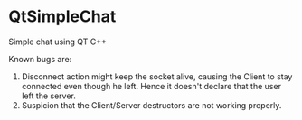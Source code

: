 # QtSimpleChat
Simple chat using QT C++

Known bugs are:
1) Disconnect action might keep the socket alive, causing the Client to stay connected even though he left.
Hence it doesn't declare that the user left the server.
2) Suspicion that the Client/Server destructors are not working properly.
